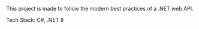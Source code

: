 This project is made to follow the modern best practices of a .NET web API.

Tech Stack: C#, .NET 8
